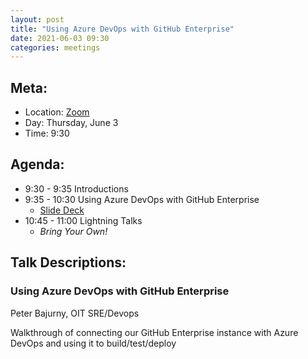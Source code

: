 ```yaml
---
layout: post
title: "Using Azure DevOps with GitHub Enterprise"
date: 2021-06-03 09:30
categories: meetings
---
```


## Meta:

- Location: [Zoom](https://z.umn.edu/cpmstream)
- Day: Thursday, June 3
- Time: 9:30

## Agenda:

- 9:30 - 9:35 Introductions
- 9:35 - 10:30 Using Azure DevOps with GitHub Enterprise
  - [Slide Deck](https://docs.google.com/presentation/d/1kD0se0WyTMhAoZMuARmMBylzXEHarp2W7q_xSJkEpyA/edit?usp=sharing)
- 10:45 - 11:00 Lightning Talks
  - _Bring Your Own!_

## Talk Descriptions:

### Using Azure DevOps with GitHub Enterprise
Peter Bajurny, OIT SRE/Devops

Walkthrough of connecting our GitHub Enterprise instance with Azure DevOps and using it to build/test/deploy
